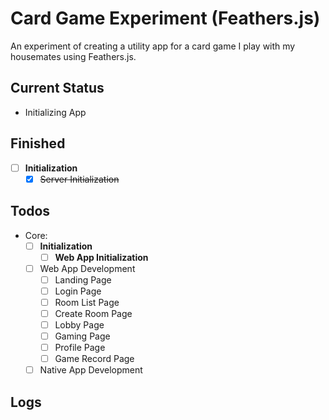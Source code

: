 # Card Game Experiment (Feathers.js)
An experiment of creating a utility app for a card game I play with my housemates using Feathers.js.

## Current Status
* Initializing App

## Finished
- [ ] **Initialization**
    - [x] ~~Server Initialization~~

## Todos
* Core:
    - [ ] **Initialization**
        - [ ] **Web App Initialization**
    - [ ] Web App Development
        - [ ] Landing Page
        - [ ] Login Page
        - [ ] Room List Page
        - [ ] Create Room Page
        - [ ] Lobby Page
        - [ ] Gaming Page
        - [ ] Profile Page
        - [ ] Game Record Page
    - [ ] Native App Development
    
## Logs
